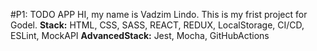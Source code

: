 #P1: TODO APP 
HI, my name is Vadzim Lindo. This is my frist project for Godel.
**Stack:** HTML, CSS, SASS, REACT, REDUX, LocalStorage, CI/CD, ESLint, MockAPI
**AdvancedStack:** Jest, Mocha, GitHubActions